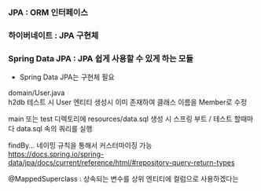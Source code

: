### JPA : ORM 인터페이스  
### 하이버네이트 : JPA 구현체  
### Spring Data JPA : JPA 쉽게 사용할 수 있게 하는 모듈  
* Spring Data JPA는 구현체 필요

domain/User.java  
h2db 테스트 시 User 엔티티 생성시 이미 존재하여 클래스 이름을 Member로 수정  

main 또는 test 디렉토리에 resources/data.sql 생성 시 스프링 부트 / 테스트 할때마다 data.sql 속의 쿼리를 실행  

findBy... 네이밍 규칙을 통해서 커스터마이징 가능  
https://docs.spring.io/spring-data/jpa/docs/current/reference/html/#repository-query-return-types  

@MappedSuperclass : 상속되는 변수를 상위 엔티티에 컬럼으로 사용하겠다는 